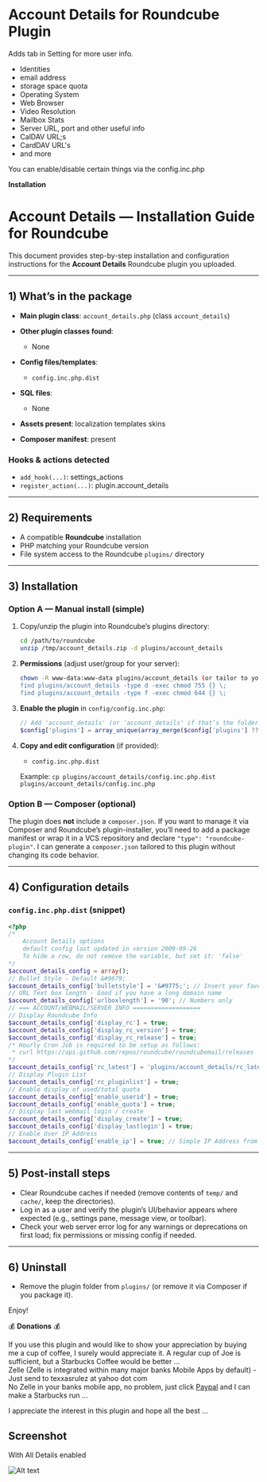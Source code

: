 # Account Details for Roundcube Plugin

Adds tab in Setting for more user info. 
* Identities
* email address
* storage space quota
* Operating System
* Web Browser
* Video Resolution
* Mailbox Stats
* Server URL, port and other useful info
* CalDAV URL;s
* CardDAV URL's
* and more

You can enable/disable certain things via the config.inc.php

**Installation**

# Account Details — Installation Guide for Roundcube

This document provides step-by-step installation and configuration instructions for the **Account Details** Roundcube plugin you uploaded.

---

## 1) What’s in the package
- **Main plugin class**: `account_details.php` (class `account_details`)
- **Other plugin classes found**:
  - None

- **Config files/templates**:
  - `config.inc.php.dist`

- **SQL files**:
  - None

- **Assets present**: localization templates skins
- **Composer manifest**: present

### Hooks & actions detected
- `add_hook(...)`: settings_actions
- `register_action(...)`: plugin.account_details

---

## 2) Requirements
- A compatible **Roundcube** installation
- PHP matching your Roundcube version
- File system access to the Roundcube `plugins/` directory

---

## 3) Installation

### Option A — Manual install (simple)
1. Copy/unzip the plugin into Roundcube’s plugins directory:
   ```bash
   cd /path/to/roundcube
   unzip /tmp/account_details.zip -d plugins/account_details
   ```

2. **Permissions** (adjust user/group for your server):
   ```bash
   chown -R www-data:www-data plugins/account_details (or tailor to your server's user:group)
   find plugins/account_details -type d -exec chmod 755 {} \;
   find plugins/account_details -type f -exec chmod 644 {} \;
   ```

3. **Enable the plugin** in `config/config.inc.php`:
   ```php
   // Add 'account_details' (or 'account_details' if that’s the folder name)
   $config['plugins'] = array_unique(array_merge($config['plugins'] ?? [], ['account_details']));
   ```

4. **Copy and edit configuration** (if provided):
   - `config.inc.php.dist`

   Example: `cp plugins/account_details/config.inc.php.dist plugins/account_details/config.inc.php`



### Option B — Composer (optional)
The plugin does **not** include a `composer.json`. If you want to manage it via Composer and Roundcube’s plugin-installer, you’ll need to add a package manifest or wrap it in a VCS repository and declare `"type": "roundcube-plugin"`. I can generate a `composer.json` tailored to this plugin without changing its code behavior.

---

## 4) Configuration details
### `config.inc.php.dist` (snippet)
```php
<?php
/*
	Account Details options
	default config last updated in version 2009-09-26
	To hide a row, do not remove the variable, but set it: 'false'
*/
$account_details_config = array();
// Bullet Style - Default &#9679;
$account_details_config['bulletstyle'] = '&#9775;'; // Insert your favorite unicode here. https://www.w3schools.com/charsets/ref_utf_misc_symbols.asp
// URL Text box length - Good if you have a long domain name
$account_details_config['urlboxlength'] = '90'; // Numbers only
// === ACCOUNT/WEBMAIL/SERVER INFO ===================
// Display Roundcube Info
$account_details_config['display_rc'] = true;
$account_details_config['display_rc_version'] = true;
$account_details_config['display_rc_release'] = true;
/* Hourly Cron Job is required to be setup as follows: 
 * curl https://api.github.com/repos/roundcube/roundcubemail/releases | grep tag_name | grep -o "[0-9].[0-9].[0-9]\{1,\}" | sort -n | tail -1 >> /path_to_roundcube/plugins/account_details/rc_latest.txt
*/
$account_details_config['rc_latest'] = 'plugins/account_details/rc_latest.txt';
// Display Plugin List
$account_details_config['rc_pluginlist'] = true;
// Enable display of used/total quota
$account_details_config['enable_userid'] = true;
$account_details_config['enable_quota'] = true;
// Display last webmail login / create
$account_details_config['display_create'] = true;
$account_details_config['display_lastlogin'] = true;
// Enable User IP Address
$account_details_config['enable_ip'] = true; // Simple IP Address from your system IP Only - Shows LAN IP if behind firewall
```
---

## 5) Post-install steps
- Clear Roundcube caches if needed (remove contents of `temp/` and `cache/`, keep the directories).
- Log in as a user and verify the plugin’s UI/behavior appears where expected (e.g., settings pane, message view, or toolbar).
- Check your web server error log for any warnings or deprecations on first load; fix permissions or missing config if needed.

---

## 6) Uninstall
- Remove the plugin folder from `plugins/` (or remove it via Composer if you package it).

Enjoy!

:moneybag: **Donations** :moneybag:

If you use this plugin and would like to show your appreciation by buying me a cup of coffee, I surely would appreciate it. A regular cup of Joe is sufficient, but a Starbucks Coffee would be better ... \
Zelle (Zelle is integrated within many major banks Mobile Apps by default) - Just send to texxasrulez at yahoo dot com \
No Zelle in your banks mobile app, no problem, just click [Paypal](https://paypal.me/texxasrulez?locale.x=en_US) and I can make a Starbucks run ...

I appreciate the interest in this plugin and hope all the best ...

**Screenshot**
-----------
With All Details enabled

![Alt text](/tests/ad-screenshot1.png?raw=true "Account Details Screenshot")
